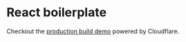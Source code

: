 # React boilerplate

Checkout the [production build demo](https://3576f5e2.react-boilerplate-1tk.pages.dev/) powered by Cloudflare.
